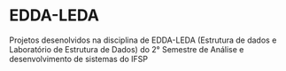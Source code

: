 # EDDA-LEDA

Projetos desenolvidos na disciplina de EDDA-LEDA (Estrutura de dados e Laboratório de Estrutura de Dados) do 2° Semestre de Análise e desenvolvimento de sistemas do IFSP
